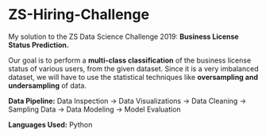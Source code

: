 # ZS-Hiring-Challenge

My solution to the ZS Data Science Challenge 2019: **Business License Status Prediction.**

Our goal is to perform a **multi-class classification** of the business license status of various users, from the given
dataset. Since it is a very imbalanced dataset, we will have to use the statistical techniques like **oversampling and
undersampling** of data.

**Data Pipeline:** Data Inspection -> Data Visualizations -> Data Cleaning -> Sampling Data -> Data Modeling -> Model
Evaluation

**Languages Used:** Python
